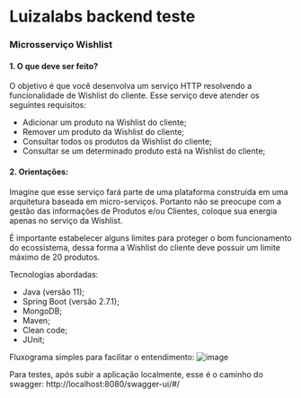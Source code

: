 <h1>Luizalabs backend teste</h1>

<h3>Microsserviço Wishlist</h3>

<h4> 1. O que deve ser feito?</h4>

O objetivo é que você desenvolva um serviço HTTP resolvendo a funcionalidade de Wishlist do cliente. Esse serviço deve atender os seguintes requisitos:
- Adicionar um produto na Wishlist do cliente;
- Remover um produto da Wishlist do cliente;
- Consultar todos os produtos da Wishlist do cliente;
- Consultar se um determinado produto está na Wishlist do
cliente;

<h4> 2. Orientações: </h4>

Imagine que esse serviço fará parte de uma plataforma construída em uma arquitetura baseada em micro-serviços. Portanto não se preocupe com a gestão das informações de Produtos e/ou Clientes, coloque sua energia apenas no serviço da Wishlist.

É importante estabelecer alguns limites para proteger o bom funcionamento do ecossistema, dessa forma a Wishlist do cliente deve possuir um limite máximo de 20 produtos.

Tecnologias abordadas:
- Java (versão 11);
- Spring Boot (versão 2.7.1);
- MongoDB;
- Maven; 
- Clean code;
- JUnit;



Fluxograma simples para facilitar o entendimento:
![image](https://user-images.githubusercontent.com/34377631/179049028-e0f6c39e-2111-4b7c-a17c-90abef99b0da.png)


Para testes, após subir a aplicação localmente, esse é o caminho do swagger:
http://localhost:8080/swagger-ui/#/
